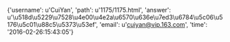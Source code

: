 {'username': u'CuiYan', 'path': u'1175/1175.html', 'answer': u'\u518d\u5229\u7528\u4e00\u4e2a\u6570\u636e\u7ed3\u6784\u5c06\u5176\u5c01\u88c5\u5373\u53ef', 'email': u'cuiyan@vip.163.com', 'time': '2016-02-26:15:43:05'}